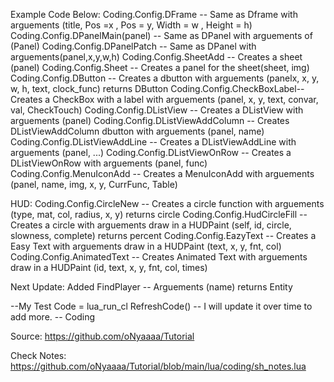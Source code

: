 
Example Code Below:
Coding.Config.DFrame -- Same as Dframe with arguements (title, Pos =x , Pos = y, Width = w , Height = h)
Coding.Config.DPanelMain(panel) -- Same as DPanel with arguements of (Panel)
Coding.Config.DPanelPatch -- Same as DPanel with arguements(panel,x,y,w,h)
Coding.Config.SheetAdd -- Creates a sheet (panel)
Coding.Config.Sheet -- Creates a panel for the sheet(sheet, img)
Coding.Config.DButton -- Creates a dbutton with arguements (panelx, x, y, w, h, text, clock_func) returns DButton
Coding.Config.CheckBoxLabel-- Creates a CheckBox with a label with arguements (panel, x, y, text, convar, val, CheckTouch)
Coding.Config.DListView -- Creates a DListView with arguements (panel)
Coding.Config.DListViewAddColumn -- Creates DListViewAddColumn dbutton with arguements (panel, name)
Coding.Config.DListViewAddLine -- Creates a DListViewAddLine with arguements (panel, ...)
Coding.Config.DListViewOnRow -- Creates a DListViewOnRow with arguements (panel, func)
Coding.Config.MenuIconAdd -- Creates a MenuIconAdd with arguements (panel, name, img, x, y, CurrFunc, Table)

HUD:
Coding.Config.CircleNew -- Creates a circle function with arguements (type, mat, col, radius, x, y) returns circle
Coding.Config.HudCircleFill -- Creates a circle with arguements draw in a HUDPaint (self, id, circle, slowness, complete) returns percent
Coding.Config.EazyText -- Creates a Easy Text with arguements draw in a HUDPaint (text, x, y, fnt, col)
Coding.Config.AnimatedText -- Creates Animated Text with arguements draw in a HUDPaint (id, text, x, y, fnt, col, times)

Next Update:
Added FindPlayer -- Arguements (name) returns Entity

--My Test Code = lua_run_cl RefreshCode()
-- I will update it over time to add more.
-- Coding

Source:
https://github.com/oNyaaaa/Tutorial

Check Notes:
https://github.com/oNyaaaa/Tutorial/blob/main/lua/coding/sh_notes.lua
